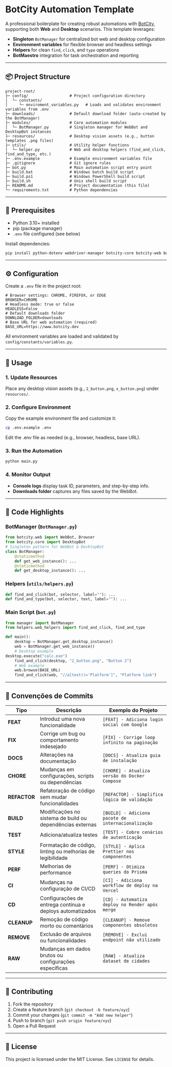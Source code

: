 # BotCity Automation Template

A professional boilerplate for creating robust automations with [BotCity](https://www.botcity.dev), supporting both **Web** and **Desktop** scenarios. This template leverages:

* **Singleton** `BotManager` for centralized bot web and desktop configuration
* **Environment variables** for flexible browser and headless settings
* **Helpers** for clean `find`, `click`, and `type` operations
* **BotMaestro** integration for task orchestration and reporting

---

## 📦 Project Structure

```
project-root/
├─ config/                  # Project configuration directory
│  └─ constants/
│     └─ enviroment_variables.py   # Loads and validates environment variables from .env
├─ downloads/               # Default download folder (auto-created by the BotManager)
├─ modules/                 # Core automation modules
│  └─ BotManager.py         # Singleton manager for WebBot and DesktopBot instances
├─ resources/               # Desktop vision assets (e.g., button templates .png files)
├─ utils/                   # Utility helper functions
│  └─ helper.py             # Web and desktop helpers (find_and_click, find_and_type, etc.)
├─ .env.example             # Example environment variables file
├─ .gitignore               # Git ignore rules
├─ bot.py                   # Main automation script entry point
├─ build.bat                # Windows batch build script
├─ build.ps1                # Windows PowerShell build script
├─ build.sh                 # Unix shell build script
├─ README.md                # Project documentation (this file)
└─ requirements.txt         # Python dependencies
```

---

## 🔧 Prerequisites

* Python 3.10+ installed
* pip (package manager)
* `.env` file configured (see below)

Install dependencies:

```bash
pip install python-dotenv webdriver-manager botcity-core botcity-web botcity-maestro
```

---

## ⚙️ Configuration

Create a `.env` file in the project root:

```dotenv
# Browser settings: CHROME, FIREFOX, or EDGE
BROWSER=CHROME
# Headless mode: true or false
HEADLESS=False
# Default downloads folder
DOWNLOAD_FOLDER=downloads
# Base URL for web automation (required)
BASE_URL=https://www.botcity.dev
```

All environment variables are loaded and validated by `config/constants/variables.py`.

---

## 🚀 Usage

### 1. Update Resources

Place any desktop vision assets (e.g., `2_button.png`, `x_button.png`) under `resources/`.

### 2. Configure Environment

Copy the example environment file and customize it:

```bash
cp .env.example .env
```

Edit the .env file as needed (e.g., browser, headless, base URL).

### 3. Run the Automation

```bash
python main.py
```

### 4. Monitor Output

* **Console logs** display task ID, parameters, and step-by-step info.
* **Downloads folder** captures any files saved by the WebBot.

---

## 📝 Code Highlights

### BotManager (`BotManager.py`)

```python
from botcity.web import WebBot, Browser
from botcity.core import DesktopBot
# Singleton pattern for WebBot & DesktopBot
class BotManager:
    @staticmethod
    def get_web_instance(): ...
    @staticmethod
    def get_desktop_instance(): ...
```

### Helpers (`utils/helpers.py`)

```python
def find_and_click(bot, selector, label=""): ...
def find_and_type(bot, selector, text, label=""): ...
```

### Main Script (`bot.py`)

```python
from manager import BotManager
from helpers.web_helpers import find_and_click, find_and_type

def main():
    desktop = BotManager.get_desktop_instance()
    web = BotManager.get_web_instance()
    # Desktop example
desktop.execute("calc.exe")
    find_and_click(desktop, "2_button.png", "Button 2")
    # Web example
    web.browse(BASE_URL)
    find_and_click(web, "//a[text()='Platform']", "Platform link")
```

---

## 📜 Convenções de Commits

| Tipo       | Descrição                                                                 | Exemplo do Projeto                          |
|------------|---------------------------------------------------------------------------|---------------------------------------------|
| **FEAT**   | Introduz uma nova funcionalidade                                         | `[FEAT] - Adiciona login social com Google` |
| **FIX**    | Corrige um bug ou comportamento indesejado                               | `[FIX] - Corrige loop infinito na paginação`|
| **DOCS**   | Alterações na documentação                                               | `[DOCS] - Atualiza guia de instalação`      |
| **CHORE**  | Mudanças em configurações, scripts ou dependências                       | `[CHORE] - Atualiza versão do Docker Compose` |
| **REFACTOR**| Refatoração de código sem mudar funcionalidades                         | `[REFACTOR] - Simplifica lógica de validação` |
| **BUILD**  | Modificações no sistema de build ou dependências externas                | `[BUILD] - Adiciona pacote de internacionalização` |
| **TEST**   | Adiciona/atualiza testes                                                 | `[TEST] - Cobre cenários de autenticação`   |
| **STYLE**  | Formatação de código, linting ou melhorias de legibilidade               | `[STYLE] - Aplica Prettier nos componentes` |
| **PERF**   | Melhorias de performance                                                 | `[PERF] - Otimiza queries do Prisma`        |
| **CI**     | Mudanças na configuração de CI/CD                                        | `[CI] - Adiciona workflow de deploy na Vercel` |
| **CD**     | Configurações de entrega contínua e deploys automatizados                | `[CD] - Automatiza deploy no Render após merge` |
| **CLEANUP**| Remoção de código morto ou comentários                                   | `[CLEANUP] - Remove componentes obsoletos`  |
| **REMOVE** | Exclusão de arquivos ou funcionalidades                                  | `[REMOVE] - Exclui endpoint não utilizado`  |
| **RAW**    | Mudanças em dados brutos ou configurações específicas                    | `[RAW] - Atualiza dataset de cidades`       |

---

## 🤝 Contributing

1. Fork the repository
2. Create a feature branch (`git checkout -b feature/xyz`)
3. Commit your changes (`git commit -m "Add new helper"`)
4. Push to branch (`git push origin feature/xyz`)
5. Open a Pull Request

---

## 📄 License

This project is licensed under the MIT License. See `LICENSE` for details.